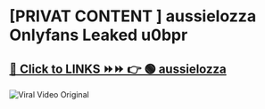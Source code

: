 
 # [PRIVAT CONTENT ] aussielozza Onlyfans Leaked u0bpr

## <h2><a href="https://clipsfans.com/aussielozza&ref=git">🔗 Click to LINKS ⏩⏩ 👉 🟢 aussielozza </a></h2>

<a href="https://clipsfans.com/aussielozza&ref=git" rel="nofollow" data-target="animated-image.originalLink"><img src="https://i.ibb.co.com/xMMVF88/686577567.gif" alt="Viral Video Original" style="max-width: 100%; display: inline-block;" data-target="animated-image.originalImage"></a>


